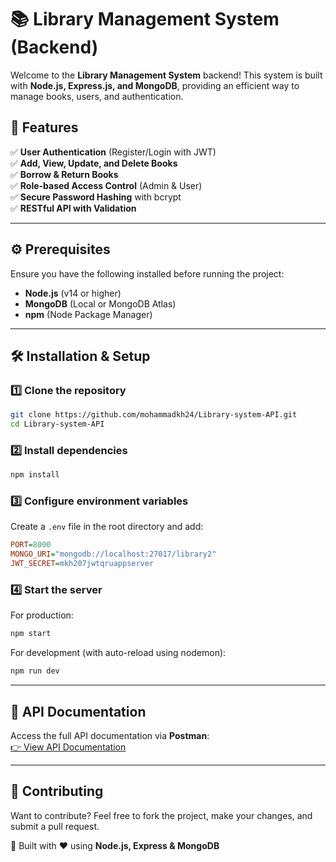 # 📚 Library Management System (Backend)

Welcome to the **Library Management System** backend! This system is built with **Node.js, Express.js, and MongoDB**, providing an efficient way to manage books, users, and authentication.

## 🚀 Features  
✅ **User Authentication** (Register/Login with JWT)  
✅ **Add, View, Update, and Delete Books**  
✅ **Borrow & Return Books**  
✅ **Role-based Access Control** (Admin & User)  
✅ **Secure Password Hashing** with bcrypt  
✅ **RESTful API with Validation**  

---

## ⚙️ Prerequisites  
Ensure you have the following installed before running the project:  
- **Node.js** (v14 or higher)  
- **MongoDB** (Local or MongoDB Atlas)  
- **npm** (Node Package Manager)  

---

## 🛠 Installation & Setup  

### 1️⃣ Clone the repository  
```bash
git clone https://github.com/mohammadkh24/Library-system-API.git
cd Library-system-API
```

### 2️⃣ Install dependencies  
```bash
npm install
```

### 3️⃣ Configure environment variables  
Create a `.env` file in the root directory and add:  
```ini
PORT=8000
MONGO_URI="mongodb://localhost:27017/library2"
JWT_SECRET=mkh207jwtqruappserver
```

### 4️⃣ Start the server  
For production:  
```bash
npm start
```
For development (with auto-reload using nodemon):  
```bash
npm run dev
```

---

## 📖 API Documentation  
Access the full API documentation via **Postman**:  
[👉 View API Documentation](https://www.postman.com/teamwork-4920/workspace/my-workspace/collection/38477852-b9204f4b-ba27-45b6-84de-fc40c5a3844b?action=share&creator=38477852)  

---

## 🤝 Contributing  
Want to contribute? Feel free to fork the project, make your changes, and submit a pull request.  

🔹 Built with ❤️ using **Node.js, Express & MongoDB**  
